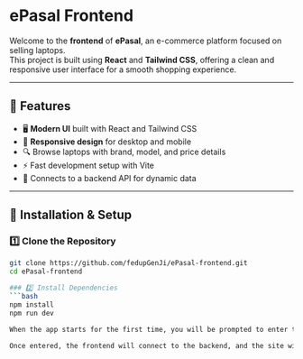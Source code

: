 # ePasal Frontend

Welcome to the **frontend** of **ePasal**, an e-commerce platform focused on selling laptops.  
This project is built using **React** and **Tailwind CSS**, offering a clean and responsive user interface for a smooth shopping experience.

---

## 📌 Features
- 🖥️ **Modern UI** built with React and Tailwind CSS  
- 📱 **Responsive design** for desktop and mobile  
- 🔍 Browse laptops with brand, model, and price details  
- ⚡ Fast development setup with Vite  
- 🔗 Connects to a backend API for dynamic data

---

## 🚀 Installation & Setup

### 1️⃣ Clone the Repository
```bash
git clone https://github.com/fedupGenJi/ePasal-frontend.git
cd ePasal-frontend

### 2️⃣ Install Dependencies
```bash
npm install
npm run dev

When the app starts for the first time, you will be prompted to enter the IP address where the backend server is running (e.g., http://127.0.0.1:8000 or your server’s public IP).

Once entered, the frontend will connect to the backend, and the site will be ready to use.